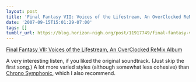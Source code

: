 ```yaml
---
layout: post
title: 'Final Fantasy VII: Voices of the Lifestream, An OverClocked ReMix Album'
date: '2007-09-15T15:01:29-07:00'
tags: []
tumblr_url: https://blog.horizon-nigh.org/post/11917749/final-fantasy-vii-voices-of-the-lifestream-an
---
```

[Final Fantasy VII: Voices of the Lifestream, An OverClocked ReMix Album](http://ff7.ocremix.org/)  

A very interesting listen, if you liked the original soundtrack. (Just skip the first song.) A lot more varied styles (although somewhat less cohesive) than [Chrono Symphonic](http://chrono.ocremix.org/), which I also recommend.

